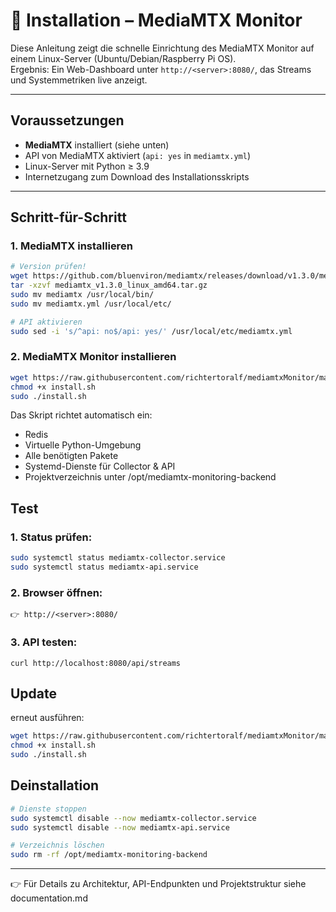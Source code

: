 # 🚀 Installation – MediaMTX Monitor

Diese Anleitung zeigt die schnelle Einrichtung des MediaMTX Monitor auf einem Linux-Server (Ubuntu/Debian/Raspberry Pi OS).  
Ergebnis: Ein Web-Dashboard unter `http://<server>:8080/`, das Streams und Systemmetriken live anzeigt.

---

## Voraussetzungen
- **MediaMTX** installiert (siehe unten)
- API von MediaMTX aktiviert (`api: yes` in `mediamtx.yml`)
- Linux-Server mit Python ≥ 3.9
- Internetzugang zum Download des Installationsskripts

---

## Schritt-für-Schritt

### 1. MediaMTX installieren
```bash
# Version prüfen!
wget https://github.com/bluenviron/mediamtx/releases/download/v1.3.0/mediamtx_v1.3.0_linux_amd64.tar.gz
tar -xzvf mediamtx_v1.3.0_linux_amd64.tar.gz
sudo mv mediamtx /usr/local/bin/
sudo mv mediamtx.yml /usr/local/etc/

# API aktivieren
sudo sed -i 's/^api: no$/api: yes/' /usr/local/etc/mediamtx.yml
```

### 2. MediaMTX Monitor installieren
```bash
wget https://raw.githubusercontent.com/richtertoralf/mediamtxMonitor/main/install.sh
chmod +x install.sh
sudo ./install.sh
```
Das Skript richtet automatisch ein:

- Redis
- Virtuelle Python-Umgebung
- Alle benötigten Pakete
- Systemd-Dienste für Collector & API
- Projektverzeichnis unter /opt/mediamtx-monitoring-backend

## Test
### 1. Status prüfen:
```bash
sudo systemctl status mediamtx-collector.service
sudo systemctl status mediamtx-api.service
```

### 2. Browser öffnen:

`👉 http://<server>:8080/`

### 3. API testen:
```
curl http://localhost:8080/api/streams
```

## Update
erneut ausführen:
```bash
wget https://raw.githubusercontent.com/richtertoralf/mediamtxMonitor/main/install.sh
chmod +x install.sh
sudo ./install.sh
```

## Deinstallation
```bash
# Dienste stoppen
sudo systemctl disable --now mediamtx-collector.service
sudo systemctl disable --now mediamtx-api.service

# Verzeichnis löschen
sudo rm -rf /opt/mediamtx-monitoring-backend
```
---
👉 Für Details zu Architektur, API-Endpunkten und Projektstruktur siehe documentation.md

